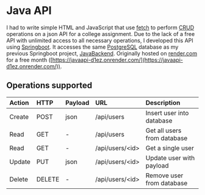 # Java API

I had to write simple HTML and JavaScript that use [fetch](https://developer.mozilla.org/en-US/docs/Web/API/Fetch_API/Using_Fetch) to perform [CRUD](https://en.wikipedia.org/wiki/Create,_read,_update_and_delete) operations on a json API for a college assignment. Due to the lack of a free API with unlimited access to all necessary operations, I developed this API using [Springboot](https://spring.io/projects/spring-boot).
It accesses the same [PostgreSQL](https://www.postgresql.org/) database as my previous Springboot project, [JavaBackend](https://github.com/edu9988/JavaBackend/). Originally hosted on [render.com](https://render.com/) for a free month ([https://javaapi-d1ez.onrender.com/](https://javaapi-d1ez.onrender.com/)).

## Operations supported

| Action | HTTP | Payload | URL | Description
| :--- | :--- | :--- | :--- | :---
| Create | POST | json | /api/users | Insert user into database
| Read | GET | - | /api/users | Get all users from database
| Read | GET | - | /api/users/\<id\> | Get a single user
| Update | PUT | json | /api/users/\<id\> | Update user with payload
| Delete | DELETE | - | /api/users/\<id\> | Remove user from database
